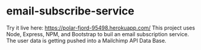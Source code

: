 # email-subscribe-service

Try it live here: https://polar-fjord-95498.herokuapp.com/
This project uses Node, Express, NPM, and Bootstrap to buil an email subscription service. The user data is getting pushed into a Mailchimp API Data Base.
